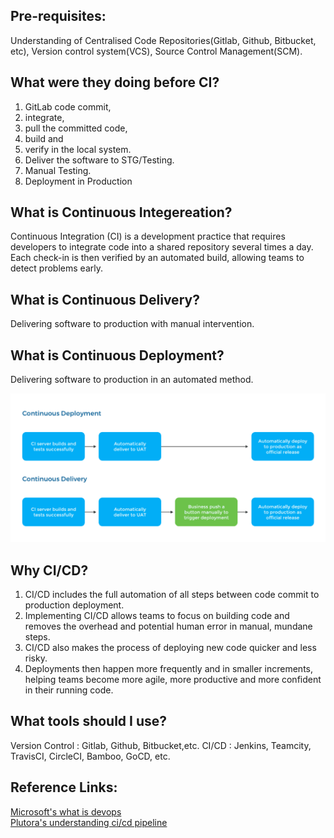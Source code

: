 Pre-requisites:
---------------	
Understanding of Centralised Code Repositories(Gitlab, Github, Bitbucket, etc), Version control system(VCS), Source Control Management(SCM).

What were they doing before CI?
-------------------------------
1. GitLab code commit,
2. integrate,
3. pull the committed code,
4. build and
5. verify in the local system.
6. Deliver the software to STG/Testing.
7. Manual Testing.
8. Deployment in Production

What is Continuous Integereation?
---------------------------------
Continuous Integration (CI) is a development practice that requires developers to integrate code into a shared repository several times a day. Each check-in is then verified by an automated build, allowing teams to detect problems early.

What is Continuous Delivery?
----------------------------
Delivering software to production with manual intervention.

What is Continuous Deployment?
------------------------------
Delivering software to production in an automated method.

![alt text](cd-vs-cde.png)

Why CI/CD?
----------
1. CI/CD includes the full automation of all steps between code commit to production deployment.
2. Implementing CI/CD allows teams to focus on building code and removes the overhead and potential human error in manual, mundane steps. 
3. CI/CD also makes the process of deploying new code quicker and less risky. 
4. Deployments then happen more frequently and in smaller increments, helping teams become more agile, more productive and more confident in their running code.

What tools should I use?
------------------------
Version Control : Gitlab, Github, Bitbucket,etc.
CI/CD           : Jenkins, Teamcity, TravisCI, CircleCI, Bamboo, GoCD, etc.

Reference Links:
----------------
[Microsoft's what is devops](https://azure.microsoft.com/en-in/overview/what-is-devops/#practices) <br>
[Plutora's understanding ci/cd pipeline](https://www.plutora.com/blog/understanding-ci-cd-pipeline)
